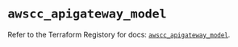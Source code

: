 # `awscc_apigateway_model`

Refer to the Terraform Registory for docs: [`awscc_apigateway_model`](https://registry.terraform.io/providers/hashicorp/awscc/0.70.0/docs/resources/apigateway_model).
